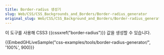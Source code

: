 ```yaml
---
title: Border-radius 생성기
slug: Web/CSS/CSS_Backgrounds_and_Borders/Border-radius_generator
original_slug: Web/CSS/CSS_Background_and_Borders/Border-radius_generator
---
```

이 도구를 사용해 CSS3 {{cssxref("border-radius")}} 값을 생성할 수 있습니다.

{{EmbedGHLiveSample("css-examples/tools/border-radius-generator/", '100%', 900)}}
